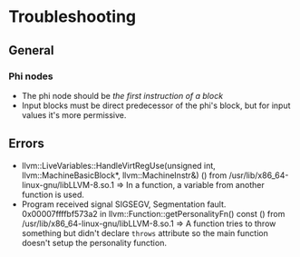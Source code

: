 # Troubleshooting

## General

### Phi nodes
- The phi node should be *the first instruction of a block*
- Input blocks must be direct predecessor of the phi's block, but for input values it's more permissive.

## Errors
- llvm::LiveVariables::HandleVirtRegUse(unsigned int, llvm::MachineBasicBlock*, llvm::MachineInstr&) () from /usr/lib/x86_64-linux-gnu/libLLVM-8.so.1
=> In a function, a variable from another function is used.
-  Program received signal SIGSEGV, Segmentation fault. 0x00007ffffbf573a2 in llvm::Function::getPersonalityFn() const () from /usr/lib/x86_64-linux-gnu/libLLVM-8.so.1
=> A function tries to throw something but didn't declare `throws` attribute so the main function doesn't setup the personality function.